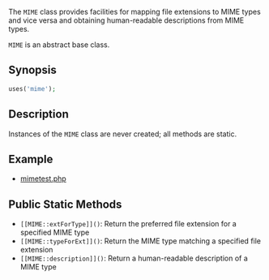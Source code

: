 The `MIME` class provides facilities for mapping file extensions to
MIME types and vice versa and obtaining human-readable descriptions
from MIME types.

`MIME` is an abstract base class.

## Synopsis

```php
uses('mime');
```

## Description

<note>Instances of the `MIME` class are never created; all methods are static.</note>

## Example

* [mimetest.php](http://github.com/nexgenta/eregansu/blob/master/mimetest.php)

## Public Static Methods

* `[[MIME::extForType]]()`: Return the preferred file extension for a specified MIME type
* `[[MIME::typeForExt]]()`: Return the MIME type matching a specified file extension
* `[[MIME::description]]()`: Return a human-readable description of a MIME type

